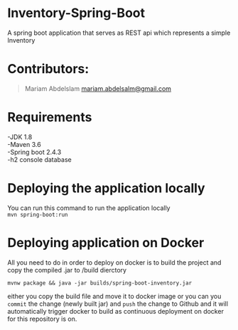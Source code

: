 # Inventory-Spring-Boot
A spring boot application that serves as REST api which represents a simple Inventory 

# Contributors:
> Mariam Abdelslam <mariam.abdelsalm@gmail.com>

# Requirements
-JDK 1.8 <br />
-Maven 3.6 <br />
-Spring boot 2.4.3 <br />
-h2 console database <br />

# Deploying the application locally
 You can run this command to run the application locally <br />
   ``` mvn spring-boot:run ```
   
# Deploying application on Docker
All you need to do in order to deploy on docker is to build the project and copy the compiled .jar to /build dierctory  <br />

``` mvnw package && java -jar builds/spring-boot-inventory.jar ```
 
 either you copy the build file and move it to docker image or you can you `commit` the change (newly built jar) and `push` the change to Github and it will  
 automatically trigger docker to build as continuous deployment on docker for this repository is on.
